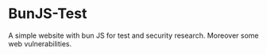 # BunJS-Test
A simple website with bun JS for test and security research. Moreover some web vulnerabilities.
